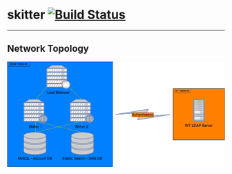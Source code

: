 # skitter [![Build Status](https://travis-ci.org/Cictrone/skitter.svg?branch=master)](https://travis-ci.org/Cictrone/skitter)
----------
## Network Topology
![alt text](https://github.com/Cictrone/skitter/blob/master/Network%20Topology.png "Network Topology")
